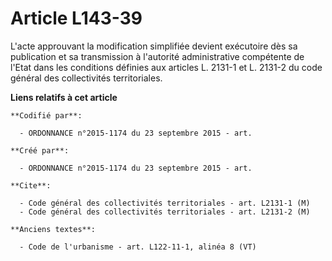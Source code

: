 # Article L143-39

L'acte approuvant la modification simplifiée devient exécutoire dès sa publication et sa transmission à l'autorité
administrative compétente de l'Etat dans les conditions définies aux articles L. 2131-1 et L. 2131-2 du code général des
collectivités territoriales.

**Liens relatifs à cet article**

	**Codifié par**:

	  - ORDONNANCE n°2015-1174 du 23 septembre 2015 - art.

	**Créé par**:

	  - ORDONNANCE n°2015-1174 du 23 septembre 2015 - art.

	**Cite**:

	  - Code général des collectivités territoriales - art. L2131-1 (M)
	  - Code général des collectivités territoriales - art. L2131-2 (M)

	**Anciens textes**:

	  - Code de l'urbanisme - art. L122-11-1, alinéa 8 (VT)
